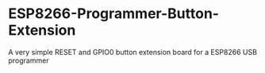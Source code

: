 # ESP8266-Programmer-Button-Extension
A very simple RESET and GPIO0 button extension board for a ESP8266 USB programmer

